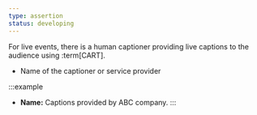 ```yaml
---
type: assertion
status: developing
---
```


For live events, there is a human captioner providing live captions to the audience using :term[CART].

* Name of the captioner or service provider

:::example
* **Name:** Captions provided by ABC company.
:::